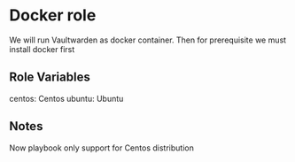 Docker role
=========

We will run Vaultwarden as docker container. Then for prerequisite we must install docker first 

Role Variables
--------------
centos: Centos
ubuntu: Ubuntu

Notes
------------
Now playbook only support for Centos distribution
